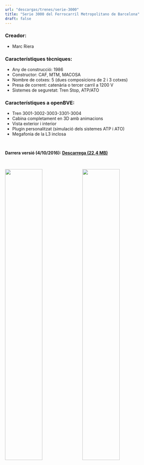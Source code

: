 ```yaml
---
url: "descargas/trenes/serie-3000"
title: "Serie 3000 del Ferrocarril Metropolitano de Barcelona"
draft: false
---
```

### Creador:

* Marc Riera

### Característiques tècniques:

* Any de construcció: 1986
* Constructor: CAF, MTM, MACOSA
* Nombre de cotxes: 5 (dues composicions de 2 i 3 cotxes)
* Presa de corrent: catenària o tercer carril a 1200 V
* Sistemes de seguretat: Tren Stop, ATP/ATO

### Característiques a openBVE:

* Tren 3001-3002-3003-3301-3004
* Cabina completament en 3D amb animacions
* Vista exterior i interior
* Plugin personalitzat (simulació dels sistemes ATP i ATO)
* Megafonia de la L3 inclosa

&nbsp;

**Darrera versió (4/10/2016): <a href="https://github.com/MarcRiera/FCMB-3000/releases/download/v1.3/FCMB_3000_v1.3.obp">Descarrega (22,4 MB)</a>**

&nbsp;

<a href="https://bvebarcelona.cat/images/trens/3000/1.png" target="_blank"><img style="float: left; width: 49.5%; margin-right: 0.5%; margin-bottom: 1em;" src="https://bvebarcelona.cat/images/trens/3000/1.png" /></a><a href="https://bvebarcelona.cat/images/trens/3000/2.png" target="_blank"><img style="float: right; width: 49.5%; margin-left: 0.5%; margin-bottom: 1em;" src="https://bvebarcelona.cat/images/trens/3000/2.png" /></a>
